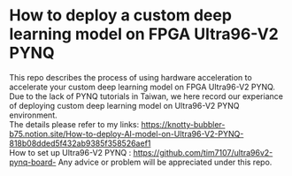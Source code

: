 # How to deploy a custom deep learning model on FPGA Ultra96-V2 PYNQ
This repo describes the process of using hardware acceleration to accelerate your custom deep learning model on FPGA Ultra96-V2 PYNQ.
Due to the lack of PYNQ tutorials in Taiwan, we here record our experiance of deploying custom deep learning model on Ultra96-V2 PYNQ environment.  
The details please refer to my links: https://knotty-bubbler-b75.notion.site/How-to-deploy-AI-model-on-Ultra96-V2-PYNQ-818b08dded5f432ab9385f358526aef1  
How to set up Ultra96-V2 PYNQ : https://github.com/tim7107/ultra96v2-pynq-board-
Any advice or problem will be appreciated under this repo.  
